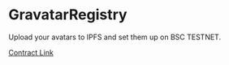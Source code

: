 # GravatarRegistry

Upload your avatars to IPFS and set them up on BSC TESTNET.

[Contract Link](https://testnet.bscscan.com/address/0x45920BA536D82A3f4f4C649F1F5CA04238a72D6C#code)
